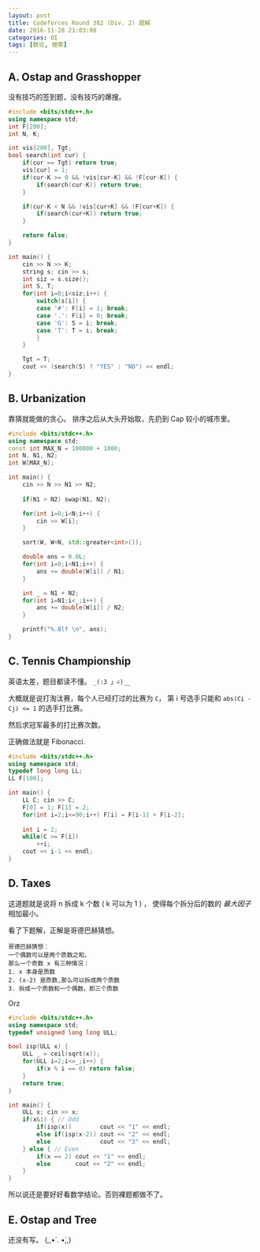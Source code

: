 ```yaml
---
layout: post
title: Codeforces Round 382 (Div. 2) 题解
date: 2016-11-28 21:03:00
categories: OI
tags: [数论, 搜索]
---
```


## A. Ostap and Grasshopper
没有技巧的签到题，没有技巧的爆搜。

```cpp
#include <bits/stdc++.h>
using namespace std;
int F[200];
int N, K;

int vis[200], Tgt;
bool search(int cur) {
    if(cur == Tgt) return true;
    vis[cur] = 1;
    if(cur-K >= 0 && !vis[cur-K] && !F[cur-K]) {
        if(search(cur-K)) return true;
    }

    if(cur-K < N && !vis[cur+K] && !F[cur+K]) {
        if(search(cur+K)) return true;
    }

    return false;
}

int main() {
    cin >> N >> K;
    string s; cin >> s;
    int siz = s.size();
    int S, T;
    for(int i=0;i<siz;i++) {
        switch(s[i]) {
        case '#': F[i] = 1; break;
        case '.': F[i] = 0; break;
        case 'G': S = i; break;
        case 'T': T = i; break;
        }
    }

    Tgt = T;
    cout << (search(S) ? "YES" : "NO") << endl;
}
```

## B. Urbanization
靠猜就能做的贪心。
排序之后从大头开始取，先扔到 Cap 较小的城市里。

```cpp
#include <bits/stdc++.h>
using namespace std;
const int MAX_N = 100000 + 1000;
int N, N1, N2;
int W[MAX_N];

int main() {
    cin >> N >> N1 >> N2;
   
    if(N1 > N2) swap(N1, N2);

    for(int i=0;i<N;i++) {
        cin >> W[i];
    }

    sort(W, W+N, std::greater<int>());

    double ans = 0.0L;
    for(int i=0;i<N1;i++) {
        ans += double(W[i]) / N1;
    }

    int _ = N1 + N2;
    for(int i=N1;i<_;i++) {
        ans += double(W[i]) / N2;
    }

    printf("%.8lf \n", ans);
}
```

## C. Tennis Championship
英语太差，题目都读不懂。 `_(:3 」∠)__`

大概就是说打淘汰赛，每个人已经打过的比赛为 `C`，
第 i 号选手只能和 `abs(Ci - Cj) <= 1` 的选手打比赛。

然后求冠军最多的打比赛次数。

正确做法就是 Fibonacci.

```cpp
#include <bits/stdc++.h>
using namespace std;
typedef long long LL;
LL F[100];

int main() {
    LL C; cin >> C;
    F[0] = 1; F[1] = 2;
    for(int i=2;i<=90;i++) F[i] = F[i-1] + F[i-2];
    
    int i = 2;
    while(C >= F[i])
        ++i;
    cout << i-1 << endl;
}
```

## D. Taxes
这道题就是说将 n 拆成 k 个数 ( k 可以为 1 ) ，
使得每个拆分后的数的 *最大因子* 相加最小。

看了下题解，正解是哥德巴赫猜想。

```
哥德巴赫猜想：
一个偶数可以是两个质数之和，
那么一个奇数 x 有三种情况：
1. x 本身是质数
2. (x-2) 是质数,那么可以拆成两个质数
3. 拆成一个质数和一个偶数，即三个质数
```

Orz

```cpp
#include <bits/stdc++.h>
using namespace std;
typedef unsigned long long ULL;

bool isp(ULL x) {
    ULL _ = ceil(sqrt(x));
    for(ULL i=2;i<=_;i++) {
        if(x % i == 0) return false;
    }
    return true;
}

int main() {
    ULL x; cin >> x;
    if(x&1) { // Odd
        if(isp(x))        cout << "1" << endl;
        else if(isp(x-2)) cout << "2" << endl;
        else              cout << "3" << endl;
    } else { // Even
        if(x == 2) cout << "1" << endl;
        else       cout << "2" << endl;
    }
}
```

所以说还是要好好看数学结论。否则裸题都做不了。

## E. Ostap and Tree
还没有写。 (,,•́ . •̀,,)

